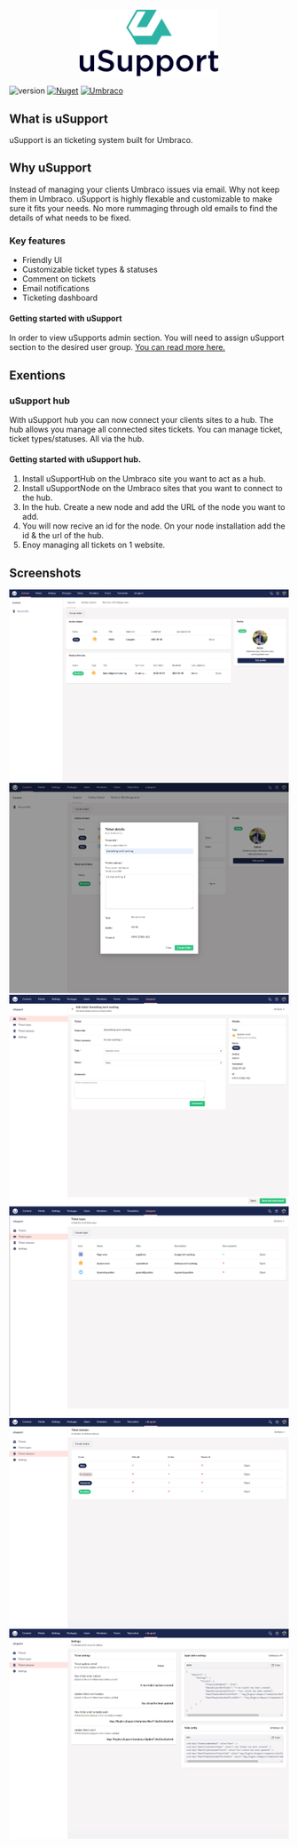 <p align="center">
    <img src="assets/usupport.svg" width="250">
</p>

![version](https://img.shields.io/nuget/v/uSupport?label=version)
[![Nuget](https://img.shields.io/nuget/dt/uSupport?color=%2346c018&logo=Nuget)](https://www.nuget.org/packages/uSupport/)
[![Umbraco](https://img.shields.io/badge/our-umbraco-%233544b1)](https://our.umbraco.com/packages/backoffice-extensions/usupport/)

## What is uSupport
uSupport is an ticketing system built for Umbraco.

## Why uSupport
Instead of managing your clients Umbraco issues via email. Why not keep them in Umbraco. uSupport is highly flexable and customizable to make sure it fits your needs. No more rummaging through old emails to find the details of what needs to be fixed.

### Key features
* Friendly UI
* Customizable ticket types & statuses
* Comment on tickets
* Email notifications
* Ticketing dashboard

#### Getting started with uSupport
In order to view uSupports admin section. You will need to assign uSupport section to the desired user group. [You can read more here.](https://our.umbraco.com/Documentation/Fundamentals/Data/Users/#user-group-parameters) 


## Exentions

### uSupport hub
With uSupport hub you can now connect your clients sites to a hub. The hub allows you manage all connected sites tickets. You can manage ticket, ticket types/statuses. All via the hub.

#### Getting started with uSupport hub.
1. Install uSupportHub on the Umbraco site you want to act as a hub.
1. Install uSupportNode on the Umbraco sites that you want to connect to the hub.
1. In the hub. Create a new node and add the URL of the node you want to add.
1. You will now recive an id for the node. On your node installation add the id & the url of the hub.
1. Enoy managing all tickets on 1 website.

## Screenshots
![Dashboard](assets/dashboard.PNG "Dashboard")
![Ticket details](assets/ticketDetails.PNG "Ticket details")
![Edit ticket](assets/editTicket.PNG "Edit ticket")
![Ticket types](assets/ticketTypes.PNG "Ticket types")
![Ticket statuses](assets/ticketStatus.PNG "Ticket statuses")
![Settings](assets/settings.PNG "Settings")